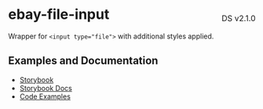 <h1 style='display: flex; justify-content: space-between; align-items: center;'>
    <span>
        ebay-file-input
    </span>
    <span style='font-weight: normal; font-size: medium; margin-bottom: -15px;'>
        DS v2.1.0
    </span>
</h1>

Wrapper for `<input type="file">` with additional styles applied.

## Examples and Documentation

-   [Storybook](https://ebay.github.io/ebayui-core/?path=/story/form-input-ebay-file-input)
-   [Storybook Docs](https://ebay.github.io/ebayui-core/?path=/docs/form-input-ebay-file-input)
-   [Code Examples](https://github.com/eBay/ebayui-core/tree/master/src/components/ebay-file-input/examples)

